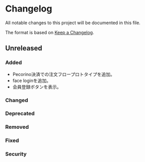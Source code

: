 # Changelog

All notable changes to this project will be documented in this file.

The format is based on [Keep a Changelog](http://keepachangelog.com/).

## Unreleased

### Added

- Pecorino決済での注文フロープロトタイプを追加。
- face loginを追加。
- 会員登録ボタンを表示。

### Changed

### Deprecated

### Removed

### Fixed

### Security
